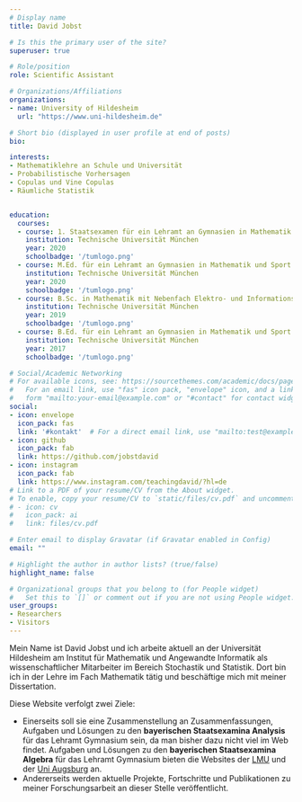 ```yaml
---
# Display name
title: David Jobst

# Is this the primary user of the site?
superuser: true

# Role/position
role: Scientific Assistant

# Organizations/Affiliations
organizations:
- name: University of Hildesheim
  url: "https://www.uni-hildesheim.de"

# Short bio (displayed in user profile at end of posts)
bio:

interests:
- Mathematiklehre an Schule und Universität
- Probabilistische Vorhersagen
- Copulas und Vine Copulas
- Räumliche Statistik 


education:
  courses:
  - course: 1. Staatsexamen für ein Lehramt an Gymnasien in Mathematik und Sport
    institution: Technische Universität München
    year: 2020
    schoolbadge: '/tumlogo.png'
  - course: M.Ed. für ein Lehramt an Gymnasien in Mathematik und Sport
    institution: Technische Universität München
    year: 2020
    schoolbadge: '/tumlogo.png'
  - course: B.Sc. in Mathematik mit Nebenfach Elektro- und Informationstechnik
    institution: Technische Universität München
    year: 2019
    schoolbadge: '/tumlogo.png'
  - course: B.Ed. für ein Lehramt an Gymnasien in Mathematik und Sport
    institution: Technische Universität München
    year: 2017
    schoolbadge: '/tumlogo.png'

# Social/Academic Networking
# For available icons, see: https://sourcethemes.com/academic/docs/page-builder/#icons
#   For an email link, use "fas" icon pack, "envelope" icon, and a link in the
#   form "mailto:your-email@example.com" or "#contact" for contact widget.
social:
- icon: envelope
  icon_pack: fas
  link: '#kontakt'  # For a direct email link, use "mailto:test@example.org".
- icon: github
  icon_pack: fab
  link: https://github.com/jobstdavid
- icon: instagram
  icon_pack: fab
  link: https://www.instagram.com/teachingdavid/?hl=de
# Link to a PDF of your resume/CV from the About widget.
# To enable, copy your resume/CV to `static/files/cv.pdf` and uncomment the lines below.
# - icon: cv
#   icon_pack: ai
#   link: files/cv.pdf

# Enter email to display Gravatar (if Gravatar enabled in Config)
email: ""

# Highlight the author in author lists? (true/false)
highlight_name: false

# Organizational groups that you belong to (for People widget)
#   Set this to `[]` or comment out if you are not using People widget.
user_groups:
- Researchers
- Visitors
---
```


Mein Name ist David Jobst und ich arbeite aktuell an der Universität Hildesheim am Institut für Mathematik und Angewandte Informatik als wissenschaftlicher Mitarbeiter im Bereich Stochastik und Statistik. Dort bin ich in der Lehre im Fach Mathematik tätig und beschäftige mich mit meiner Dissertation.

Diese Website verfolgt zwei Ziele:
* Einerseits soll sie eine Zusammenstellung an Zusammenfassungen, Aufgaben und Lösungen zu den **bayerischen Staatsexamina Analysis** für das Lehramt Gymnasium sein, da man bisher dazu nicht viel im Web findet. Aufgaben und Lösungen zu den **bayerischen Staatsexamina Algebra** für das Lehramt Gymnasium bieten die Websites der [LMU](https://www.mathematik.uni-muenchen.de/~gerkmann/stexaufg/) und der [Uni Augsburg](https://www.uni-augsburg.de/de/fakultaet/mntf/math/prof/alg/lehre/examenskurs/examensaufgaben/) an.
* Andererseits werden aktuelle Projekte, Fortschritte und Publikationen zu meiner Forschungsarbeit an dieser Stelle veröffentlicht.
